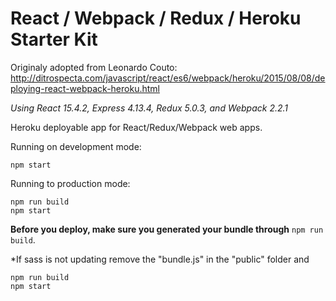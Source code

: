 # React / Webpack / Redux / Heroku Starter Kit 

Originaly adopted from Leonardo Couto: http://ditrospecta.com/javascript/react/es6/webpack/heroku/2015/08/08/deploying-react-webpack-heroku.html 

*Using React 15.4.2, Express 4.13.4, Redux 5.0.3, and Webpack 2.2.1*

Heroku deployable app for React/Redux/Webpack web apps.

Running on development mode:
```
npm start
```

Running to production mode:
```
npm run build
npm start
```

<strong>Before you deploy, make sure you generated your bundle through</strong> `npm run build`.

*If sass is not updating remove the "bundle.js" in the "public" folder and 
```
npm run build
npm start
```
